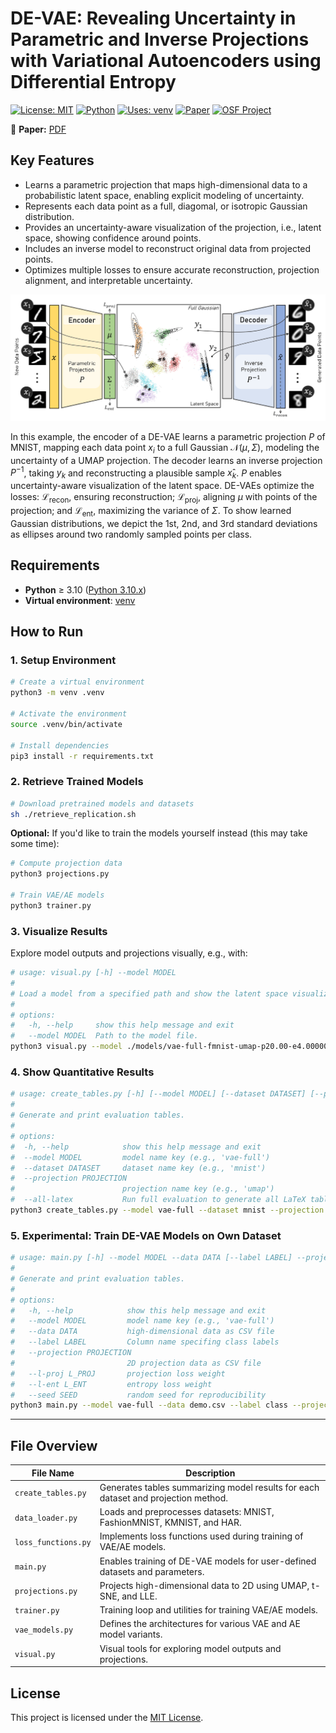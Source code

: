 # **DE-VAE: Revealing Uncertainty in Parametric and Inverse Projections with Variational Autoencoders using Differential Entropy**

[![License: MIT](https://img.shields.io/badge/License-MIT-yellow.svg)](https://opensource.org/licenses/MIT)
[![Python](https://img.shields.io/badge/python-3.10+-blue.svg)](https://www.python.org/)
[![Uses: venv](https://img.shields.io/badge/Environment-venv-blue)](https://docs.python.org/3/library/venv.html)
[![Paper](https://img.shields.io/badge/paper-arXiv-red)](https://arxiv.org/abs/2508.12145)
[![OSF Project](https://img.shields.io/badge/OSF-View%20Project-lightgrey)](https://osf.io/zr6xf/)

📄 **Paper:** [PDF](https://osf.io/gq8f7)

## Key Features

* Learns a parametric projection that maps high-dimensional data to a probabilistic latent space, enabling explicit modeling of uncertainty.
* Represents each data point as a full, diagomal, or isotropic Gaussian distribution.
* Provides an uncertainty-aware visualization of the projection, i.e., latent space, showing confidence around points.
* Includes an inverse model to reconstruct original data from projected points.
* Optimizes multiple losses to ensure accurate reconstruction, projection alignment, and interpretable uncertainty.


![Overview][1]

In this example, the encoder of a DE-VAE learns a parametric projection $P$ of MNIST, mapping each data point $x_i$ to a full Gaussian $\mathcal{N}(\mu, \Sigma)$, modeling the uncertainty of a UMAP projection. The decoder learns an inverse projection $P^{-1}$, taking $y_k$ and reconstructing a plausible sample $x̂_k$. $P$ enables uncertainty-aware visualization of the latent space. DE-VAEs optimize the losses: $\mathcal{L}_{\text{recon}}$, ensuring reconstruction; $\mathcal{L}_{\text{proj}}$, aligning $\mu$ with points of the projection; and $\mathcal{L}_{\text{ent}}$, maximizing the variance of $\Sigma$. To show learned Gaussian distributions, we depict the 1st, 2nd, and 3rd standard deviations as ellipses around two randomly sampled points per class.

## Requirements

* **Python** ≥ 3.10 ([Python 3.10.x](https://www.python.org/downloads/release/python-3100/))
* **Virtual environment**: [venv](https://docs.python.org/3/library/venv.html) 

## How to Run

### 1. Setup Environment

```bash
# Create a virtual environment
python3 -m venv .venv

# Activate the environment
source .venv/bin/activate

# Install dependencies
pip3 install -r requirements.txt
```

### 2. Retrieve Trained Models

```bash
# Download pretrained models and datasets
sh ./retrieve_replication.sh
```

**Optional:** If you'd like to train the models yourself instead (this may take some time):

```bash
# Compute projection data
python3 projections.py

# Train VAE/AE models
python3 trainer.py
```

### 3. Visualize Results

Explore model outputs and projections visually, e.g., with:

```bash
# usage: visual.py [-h] --model MODEL
#
# Load a model from a specified path and show the latent space visualization.
#
# options:
#   -h, --help     show this help message and exit
#   --model MODEL  Path to the model file.
python3 visual.py --model ./models/vae-full-fmnist-umap-p20.00-e4.00000-s0.pt
```

### 4. Show Quantitative Results
```bash
# usage: create_tables.py [-h] [--model MODEL] [--dataset DATASET] [--projection PROJECTION] [--all-latex]
#
# Generate and print evaluation tables.
#
# options:
#  -h, --help            show this help message and exit
#  --model MODEL         model name key (e.g., 'vae-full')
#  --dataset DATASET     dataset name key (e.g., 'mnist')
#  --projection PROJECTION
#                        projection name key (e.g., 'umap')
#  --all-latex           Run full evaluation to generate all LaTeX tables
python3 create_tables.py --model vae-full --dataset mnist --projection umap
```

### 5. Experimental: Train DE-VAE Models on Own Dataset 

```bash
# usage: main.py [-h] --model MODEL --data DATA [--label LABEL] --projection PROJECTION [--l-proj L_PROJ] [--l-ent L_ENT] [--seed SEED]
# 
# Generate and print evaluation tables.
# 
# options:
#   -h, --help            show this help message and exit
#   --model MODEL         model name key (e.g., 'vae-full')
#   --data DATA           high-dimensional data as CSV file
#   --label LABEL         Column name specifing class labels
#   --projection PROJECTION
#                         2D projection data as CSV file
#   --l-proj L_PROJ       projection loss weight
#   --l-ent L_ENT         entropy loss weight
#   --seed SEED           random seed for reproducibility
python3 main.py --model vae-full --data demo.csv --label class --projection umap  
```

---

## File Overview

| File Name           | Description                                                                              |
| ------------------- | ---------------------------------------------------------------------------------------- |
| `create_tables.py`  | Generates tables summarizing model results for each dataset and projection method.       |
| `data_loader.py`    | Loads and preprocesses datasets: MNIST, FashionMNIST, KMNIST, and HAR.                   |
| `loss_functions.py` | Implements loss functions used during training of VAE/AE models.                         |
| `main.py`           | Enables training of DE-VAE models for user-defined datasets and parameters.              |
| `projections.py`    | Projects high-dimensional data to 2D using UMAP, t-SNE, and LLE.                         |
| `trainer.py`        | Training loop and utilities for training VAE/AE models.                                  |
| `vae_models.py`     | Defines the architectures for various VAE and AE model variants.                         |
| `visual.py`         | Visual tools for exploring model outputs and projections.                                |

## License

This project is licensed under the [MIT License](https://opensource.org/licenses/MIT).

[1]: https://github.com/fredooo/DE-VAE/raw/main/overview.png
